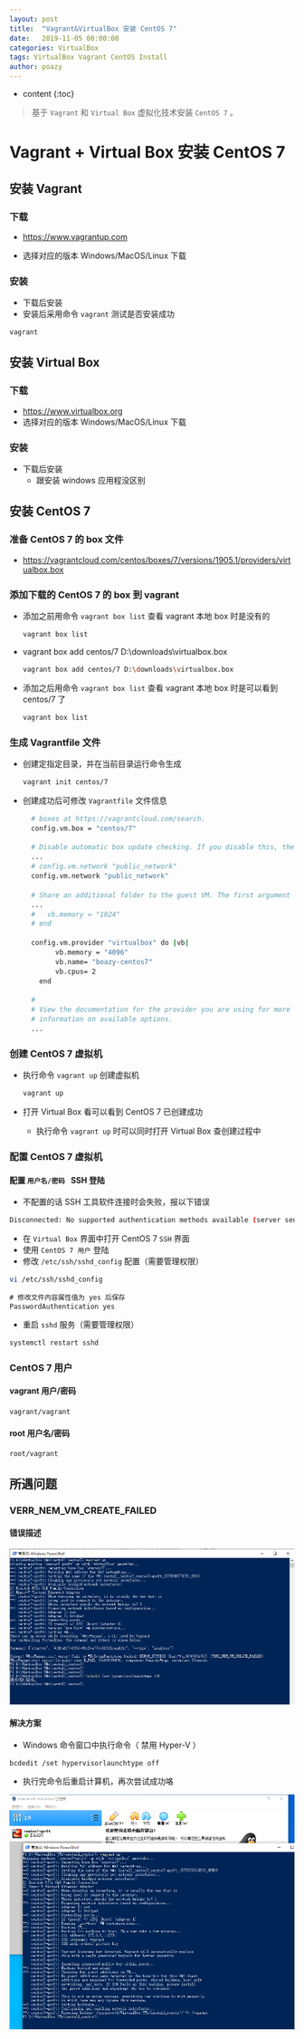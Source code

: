 ```yaml
---
layout: post
title:  "Vagrant&VirtualBox 安装 CentOS 7"
date:   2019-11-05 00:00:00
categories: VirtualBox
tags: VirtualBox Vagrant CentOS Install
author: poazy
---
```


* content
{:toc}
> 基于 `Vagrant` 和 `Virtual Box` 虚拟化技术安装 `CentOS 7` 。



# Vagrant + Virtual Box 安装 CentOS 7

## 安装 Vagrant

### 下载

* https://www.vagrantup.com

* 选择对应的版本 Windows/MacOS/Linux 下载

### 安装

* 下载后安装
* 安装后采用命令 `vagrant` 测试是否安装成功

```bash
vagrant
```



## 安装 Virtual Box

### 下载

* https://www.virtualbox.org
* 选择对应的版本 Windows/MacOS/Linux 下载

### 安装

* 下载后安装
  * 跟安装 windows 应用程没区别



## 安装 CentOS 7

### 准备 CentOS 7 的 box 文件

* https://vagrantcloud.com/centos/boxes/7/versions/1905.1/providers/virtualbox.box

### 添加下载的 CentOS 7 的 box 到 vagrant

* 添加之前用命令 `vagrant box list` 查看 vagrant 本地 box 时是没有的

  ```bash
  vagrant box list
  ```

* vagrant box add centos/7 D:\downloads\virtualbox.box

  ```bash
  vagrant box add centos/7 D:\downloads\virtualbox.box
  ```

* 添加之后用命令 `vagrant box list` 查看 vagrant 本地 box 时是可以看到 centos/7 了

  ```bash
  vagrant box list
  ```

### 生成 Vagrantfile 文件

* 创建定指定目录，并在当前目录运行命令生成

  ```bash
  vagrant init centos/7
  ```

* 创建成功后可修改 `Vagrantfile` 文件信息

  ```bash
    # boxes at https://vagrantcloud.com/search.
    config.vm.box = "centos/7"
  
    # Disable automatic box update checking. If you disable this, then
    ...
    # config.vm.network "public_network"
    config.vm.network "public_network"
  
    # Share an additional folder to the guest VM. The first argument is
    ...
    #   vb.memory = "1024"
    # end
    
    config.vm.provider "virtualbox" do |vb|
          vb.memory = "4096"
          vb.name= "boazy-centos7"
          vb.cpus= 2
      end
    
    #
    # View the documentation for the provider you are using for more
    # information on available options.
    ...
  ```

### 创建 CentOS 7 虚拟机

* 执行命令 `vagrant up` 创建虚拟机

  ```bash
  vagrant up
  ```

* 打开 Virtual Box 看可以看到 CentOS 7 已创建成功

  * 执行命令 `vagrant up` 时可以同时打开  Virtual Box 查创建过程中

### 配置 CentOS 7 虚拟机

#### 配置 `用户名/密码 ` SSH 登陆

* 不配置的话 SSH 工具软件连接时会失败，报以下错误

```bash
Disconnected: No supported authentication methods available (server sent: gssapi-keyex,gssapi-with-mic)
```

* 在 `Virtual Box` 界面中打开 CentOS 7 `SSH` 界面
* 使用 `CentOS 7 用户` 登陆
* 修改 `/etc/ssh/sshd_config` 配置（需要管理权限）

```bash
vi /etc/ssh/sshd_config
```

```
# 修改文件内容属性值为 yes 后保存
PasswordAuthentication yes
```

* 重启 `sshd` 服务（需要管理权限）

```bash
systemctl restart sshd
```

### CentOS 7 用户

#### vagrant 用户/密码

```
vagrant/vagrant
```

#### root 用户名/密码

```
root/vagrant
```

## 所遇问题

### VERR_NEM_VM_CREATE_FAILED 

#### 错误描述

![](../images/20191105-VV-install-centos/2019-12-10_error.png)

#### 解决方案

* Windows 命令窗口中执行命令（ 禁用 Hyper-V ）

```shell
bcdedit /set hypervisorlaunchtype off
```

* 执行完命令后重启计算机，再次尝试成功咯

![](../images/20191105-VV-install-centos/2019-12-10_ok.png)